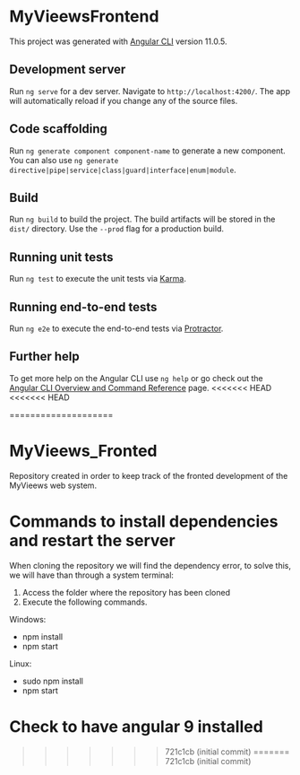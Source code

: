 # MyVieewsFrontend

This project was generated with [Angular CLI](https://github.com/angular/angular-cli) version 11.0.5.

## Development server

Run `ng serve` for a dev server. Navigate to `http://localhost:4200/`. The app will automatically reload if you change any of the source files.

## Code scaffolding

Run `ng generate component component-name` to generate a new component. You can also use `ng generate directive|pipe|service|class|guard|interface|enum|module`.

## Build

Run `ng build` to build the project. The build artifacts will be stored in the `dist/` directory. Use the `--prod` flag for a production build.

## Running unit tests

Run `ng test` to execute the unit tests via [Karma](https://karma-runner.github.io).

## Running end-to-end tests

Run `ng e2e` to execute the end-to-end tests via [Protractor](http://www.protractortest.org/).

## Further help

To get more help on the Angular CLI use `ng help` or go check out the [Angular CLI Overview and Command Reference](https://angular.io/cli) page.
<<<<<<< HEAD
<<<<<<< HEAD

====================
# MyVieews_Fronted
Repository created in order to keep track of the fronted development of the MyVieews web system.

# Commands to install dependencies and restart the server

When cloning the repository we will find the dependency error, to solve this, we will have
than through a system terminal:
1. Access the folder where the repository has been cloned
2. Execute the following commands.

  Windows:
  
  - npm install
  - npm start
  
  Linux:
   - sudo npm install
  - npm start

Check to have angular 9 installed
=======
>>>>>>> 721c1cb (initial commit)
=======
>>>>>>> 721c1cb (initial commit)
